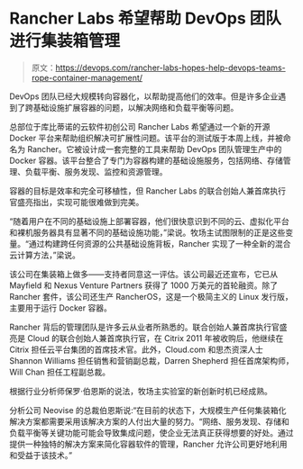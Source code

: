 # Rancher Labs 希望帮助 DevOps 团队进行集装箱管理

> 原文：<https://devops.com/rancher-labs-hopes-help-devops-teams-rope-container-management/>

DevOps 团队已经大规模转向容器化，以帮助提高他们的效率。但是许多企业遇到了跨基础设施扩展容器的问题，以解决网络和负载平衡等问题。

总部位于库比蒂诺的云软件初创公司 Rancher Labs 希望通过一个新的开源 Docker 平台来帮助组织解决可扩展性问题。该平台的测试版于本周上线，并被命名为 Rancher。它被设计成一套完整的工具来帮助 DevOps 团队管理生产中的 Docker 容器。该平台整合了专门为容器构建的基础设施服务，包括网络、存储管理、负载平衡、服务发现、监控和资源管理。

容器的目标是效率和完全可移植性，但 Rancher Labs 的联合创始人兼首席执行官盛亮指出，实现可能很难做到完美。

“随着用户在不同的基础设施上部署容器，他们很快意识到不同的云、虚拟化平台和裸机服务器具有显著不同的基础设施功能，”梁说。牧场主试图限制的正是这些变量。“通过构建跨任何资源的公共基础设施背板，Rancher 实现了一种全新的混合云计算方法，”梁说。

该公司在集装箱上做多——支持者同意这一评估。该公司最近还宣布，它已从 Mayfield 和 Nexus Venture Partners 获得了 1000 万美元的首轮融资。除了 Rancher 套件，该公司还生产 RancherOS，这是一个极简主义的 Linux 发行版，主要用于运行 Docker 容器。

Rancher 背后的管理团队是许多云从业者所熟悉的。联合创始人兼首席执行官盛亮是 Cloud 的联合创始人兼首席执行官，在 Citrix 2011 年被收购后，他继续在 Citrix 担任云平台集团的首席技术官。此外，Cloud.com 和思杰资深人士 Shannon Williams 担任销售和营销副总裁，Darren Shepherd 担任首席架构师，Will Chan 担任工程副总裁。

根据行业分析师保罗·伯恩斯的说法，牧场主实验室的新创新时机已经成熟。

分析公司 Neovise 的总裁伯恩斯说:“在目前的状态下，大规模生产任何集装箱化解决方案都需要采用该解决方案的人付出大量的努力。“网络、服务发现、存储和负载平衡等关键功能可能会导致集成问题，使企业无法真正获得想要的好处。通过提供一种独特的解决方案来简化容器软件的管理，Rancher 允许公司更好地利用和受益于该技术。”